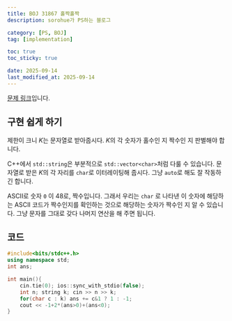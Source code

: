```yaml
---
title: BOJ 31867 홀짝홀짝
description: sorohue가 PS하는 블로그

category: [PS, BOJ]
tag: [implementation]

toc: true
toc_sticky: true

date: 2025-09-14
last_modified_at: 2025-09-14
---
```


[문제 링크](https://boj.kr/31867)입니다.

## 구현 쉽게 하기

제한이 크니 $K$는 문자열로 받아줍시다. $K$의 각 숫자가 홀수인 지 짝수인 지 판별해야 합니다.

C++에서 `std::string`은 부분적으로 `std::vector<char>`처럼 다룰 수 있습니다. 문자열로 받은 $K$의 각 자리를 `char`로 이터레이팅해 줍시다. 그냥  `auto`로 해도 잘 작동하긴 합니다.

ASCII로 숫자 `0` 이 48로, 짝수입니다. 그래서 우리는 `char` 로 나타낸 이 숫자에 해당하는 ASCII 코드가 짝수인지를 확인하는 것으로 해당하는 숫자가 짝수인 지 알 수 있습니다. 그냥 문자를 그대로 갖다 나머지 연산을 해 주면 됩니다. 

## 코드

```cpp
#include<bits/stdc++.h>
using namespace std;
int ans;

int main(){
	cin.tie(0); ios::sync_with_stdio(false);
	int n; string k; cin >> n >> k;
	for(char c : k) ans += c&1 ? 1 : -1;
	cout << -1+2*(ans>0)+(ans<0);
}
```